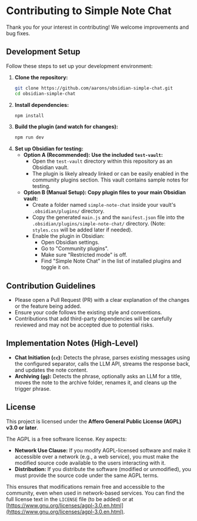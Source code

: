 # Contributing to Simple Note Chat

Thank you for your interest in contributing! We welcome improvements and bug fixes.

## Development Setup

Follow these steps to set up your development environment:

1.  **Clone the repository:**
    ```bash
    git clone https://github.com/aarons/obsidian-simple-chat.git
    cd obsidian-simple-chat
    ```
2.  **Install dependencies:**
    ```bash
    npm install
    ```
3.  **Build the plugin (and watch for changes):**
    ```bash
    npm run dev
    ```
4.  **Set up Obsidian for testing:**
    *   **Option A (Recommended): Use the included `test-vault`:**
        *   Open the `test-vault` directory within this repository as an Obsidian vault.
        *   The plugin is likely already linked or can be easily enabled in the community plugins section. This vault contains sample notes for testing.
    *   **Option B (Manual Setup): Copy plugin files to your main Obsidian vault:**
        *   Create a folder named `simple-note-chat` inside your vault's `.obsidian/plugins/` directory.
        *   Copy the generated `main.js` and the `manifest.json` file into the `.obsidian/plugins/simple-note-chat/` directory. (Note: `styles.css` will be added later if needed).
        *   Enable the plugin in Obsidian:
            *   Open Obsidian settings.
            *   Go to "Community plugins".
            *   Make sure "Restricted mode" is off.
            *   Find "Simple Note Chat" in the list of installed plugins and toggle it on.

## Contribution Guidelines

*   Please open a Pull Request (PR) with a clear explanation of the changes or the feature being added.
*   Ensure your code follows the existing style and conventions.
*   Contributions that add third-party dependencies will be carefully reviewed and may not be accepted due to potential risks.

## Implementation Notes (High-Level)

*   **Chat Initiation (`cc`):** Detects the phrase, parses existing messages using the configured separator, calls the LLM API, streams the response back, and updates the note content.
*   **Archiving (`gg`):** Detects the phrase, optionally asks an LLM for a title, moves the note to the archive folder, renames it, and cleans up the trigger phrase.

## License

This project is licensed under the **Affero General Public License (AGPL) v3.0 or later**.

The AGPL is a free software license. Key aspects:

*   **Network Use Clause:** If you modify AGPL-licensed software and make it accessible over a network (e.g., a web service), you must make the modified source code available to the users interacting with it.
*   **Distribution:** If you distribute the software (modified or unmodified), you must provide the source code under the same AGPL terms.

This ensures that modifications remain free and accessible to the community, even when used in network-based services. You can find the full license text in the `LICENSE` file (to be added) or at [https://www.gnu.org/licenses/agpl-3.0.en.html](https://www.gnu.org/licenses/agpl-3.0.en.html).